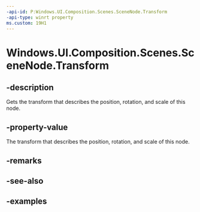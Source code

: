 ```yaml
---
-api-id: P:Windows.UI.Composition.Scenes.SceneNode.Transform
-api-type: winrt property
ms.custom: 19H1
---
```


<!-- Property syntax.
public SceneModelTransform Transform { get; }
-->

# Windows.UI.Composition.Scenes.SceneNode.Transform

## -description

Gets the transform that describes the position, rotation, and scale of this node.



## -property-value

The transform that describes the position, rotation, and scale of this node.

## -remarks

## -see-also

## -examples


